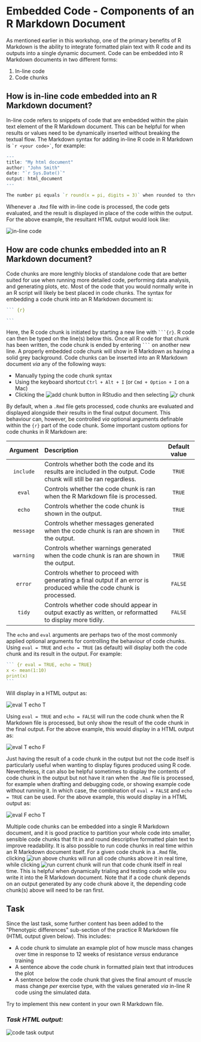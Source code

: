 # Embedded Code - Components of an R Markdown Document

As mentioned earlier in this workshop, one of the primary benefits of R Markdown is the ability to integrate formatted plain text with R code and its outputs into a single dynamic document. Code can be embedded into R Markdown documents in two different forms:

1. In-line code
2. Code chunks

## How is in-line code embedded into an R Markdown document?

In-line code refers to snippets of code that are embedded within the plain text element of the R Markdown document. This can be helpful for when results or values need to be dynamically inserted without breaking the textual flow. The Markdown syntax for adding in-line R code in R Markdown is `` `r <your code>` ``, for example:

```r
---
title: "My html document"
author: "John Smith"
date: "`r Sys.Date()`"
output: html_document
---

The number pi equals `r round(x = pi, digits = 3)` when rounded to three decimal places.

```

Whenever a `.Rmd` file with in-line code is processed, the code gets evaluated, and the result is displayed in place of the code within the output. For the above example, the resultant HTML output would look like:

![in-line code](Embedded_Display_Items/inline_code.png)

## How are code chunks embedded into an R Markdown document?

Code chunks are more lengthly blocks of standalone code that are better suited for use when running more detailed code, performing data analysis, and generating plots, etc. Most of the code that you would normally write in an R script will likely be best placed in code chunks. The syntax for embedding a code chunk into an R Markdown document is:

````r
``` {r}

```
````

Here, the R code chunk is initiated by starting a new line with `` ```{r} ``. R code can then be typed on the line(s) below this. Once all R code for that chunk has been written, the code chunk is ended by entering `` ``` `` on another new line. A properly embedded code chunk will show in R Markdown as having a solid grey background. Code chunks can be inserted into an R Markdown document *via* any of the following ways:

- Manually typing the code chunk syntax
- Using the keyboard shortcut `Ctrl + Alt + I` (or `Cmd + Option + I` on a Mac)
- Clicking the ![add chunk](./Embedded_Display_Items/add_code_chunk.png) button in RStudio and then selecting ![r chunk](./Embedded_Display_Items/select_r_code_chunk.png)

By default, when a `.Rmd` file gets processed, code chunks are evaluated and displayed alongside their results in the final output document. This behaviour can, however, be controlled *via* optional arguments definable within the `{r}` part of the code chunk. Some important custom options for code chunks in R Markdown are:

| Argument  | Description | Default value |
| :-------: | :---------- | :-----------: |
| `include` | Controls whether both the code and its results are included in the output. Code chunk will still be ran regardless. | `TRUE`        |
| `eval`    | Controls whether the code chunk is ran when the R Markdown file is processed. | `TRUE`        |
| `echo`    | Controls whether the code chunk is shown in the output.  | `TRUE`        |
| `message` | Controls whether messages generated when the code chunk is ran are shown in the output. | `TRUE`        |
| `warning` | Controls whether warnings generated when the code chunk is ran are shown in the output. | `TRUE`        |
| `error`   | Controls whether to proceed with generating a final output if an error is produced while the code chunk is processed. | `FALSE`       |
| `tidy`    | Controls whether code should appear in output exactly as written, or reformatted to display more tidily. | `FALSE`       |

The `echo` and `eval` arguments are perhaps two of the most commonly applied optional arguments for controlling the behaviour of code chunks. Using `eval = TRUE` and `echo = TRUE` (as default) will display both the code chunk and its result in the output. For example:

````r
``` {r eval = TRUE, echo = TRUE}
x <- mean(1:10)
print(x)
```
````

Will display in a HTML output as:

![eval T echo T](Embedded_Display_Items/evalT_echoT.png)

Using `eval = TRUE` and `echo = FALSE` will run the code chunk when the R Markdown file is processed, but only show the result of the code chunk in the final output. For the above example, this would display in a HTML output as:

![eval T echo F](Embedded_Display_Items/evalT_echoF.png)

Just having the result of a code chunk in the output but not the code itself is particularly useful when wanting to display figures produced using R code. Nevertheless, it can also be helpful sometimes to display the contents of code chunk in the output but not have it ran when the `.Rmd` file is processed, for example when drafting and debugging code, or showing example code without running it. In which case, the combination of `eval = FALSE` and `echo = TRUE` can be used. For the above example, this would display in a HTML output as:

![eval F echo T](Embedded_Display_Items/evalF_echoT.png)

Multiple code chunks can be embedded into a single R Markdown document, and it is good practice to partition your whole code into smaller, sensible code chunks that fit in and round descriptive formatted plain text to improve readability. It is also possible to run code chunks in real time within an R Markdown document itself. For a given code chunk in a `.Rmd` file, clicking ![run above chunks](./Embedded_Display_Items/run_code_chunks_above.png) will run all code chunks above it in real time, while clicking ![run current chunk](./Embedded_Display_Items/run_current_chunk.png) will run that code chunk itself in real time. This is helpful when dynamically trialing and testing code while you write it into the R Markdown document. Note that if a code chunk depends on an output generated by any code chunk above it, the depending code chunk(s) above will need to be ran first.

## Task

Since the last task, some further content has been added to the "Phenotypic differences" sub-section of the practice R Markdown file (HTML output given below). This includes:

- A code chunk to simulate an example plot of how muscle mass changes over time in response to 12 weeks of resistance *versus* endurance training
- A sentence above the code chunk in formatted plain text that introduces the plot
- A sentence below the code chunk that gives the final amount of muscle mass change *per* exercise type, with the values generated *via* in-line R code using the simulated data.

Try to implement this new content in your own R Markdown file.

### *Task HTML output:*

![code task output](Embedded_Display_Items/Embedding_Code_Task_HTML_Output.png)


